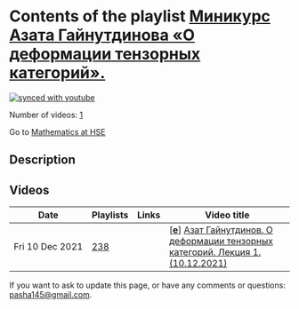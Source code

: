 # Contents of the playlist [Миникурс Азата Гайнутдинова «О деформации тензорных категорий».](https://www.youtube.com/playlist?list=PLq3E5oubNNoBiOgv0upqaMFKLGay9SOjH)

[![synced with youtube](https://img.shields.io/github/last-commit/mathphysschool/mathphysschool.github.io/autoupdate1?label=synced%20with%20youtube)](https://github.com/mathphysschool/mathphysschool.github.io/commits/autoupdate1)

Number of videos: [1](#videos)

Go to [Mathematics at HSE](../README.md)

## Description



## Videos

|Date|Playlists|Links|Video title|
|---|---|---|---|
| Fri&nbsp;10&nbsp;Dec&nbsp;2021 | [238](../playlists/238 "Миникурс Азата Гайнутдинова «О деформации тензорных категорий».") |  | [[**e**](https://studio.youtube.com/video/w_F4SeVjazI/edit "Edit")] [Азат Гайнутдинов. О деформации тензорных категорий. Лекция 1. (10.12.2021)](https://www.youtube.com/watch?v=w_F4SeVjazI&list=PLq3E5oubNNoBiOgv0upqaMFKLGay9SOjH "Тензорные категории являются естественными обобщениями алгебр Хопфа. Будет рассмотрена проблема деформации таких категорий, представлены о новые результаты в этом направлении. Как это часто бывает в алгебре, бесконечно малые деформации контролируются комплексами типа Хохшильда. Будет показано, как использовать такие комплексы в довольно явных вычислениях деформаций тензорных категорий и тензорных функторов, возникающих в теории алгебр Хопфа.") |


 If you want to ask to update this page, or have any comments or questions: <pasha145@gmail.com>.
